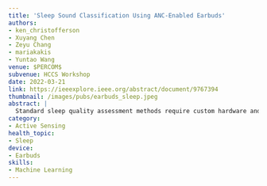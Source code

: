 ```yaml
---
title: 'Sleep Sound Classification Using ANC-Enabled Earbuds'
authors: 
- ken_christofferson
- Xuyang Chen
- Zeyu Chang
- mariakakis
- Yuntao Wang
venue: $PERCOM$
subvenue: HCCS Workshop
date: 2022-03-21
link: https://ieeexplore.ieee.org/abstract/document/9767394
thumbnail: /images/pubs/earbuds_sleep.jpeg
abstract: |
  Standard sleep quality assessment methods require custom hardware and professional observation, limiting the diagnosis of sleep disorders to specialized sleep clinics. In this work, we leverage the internal and external microphones present in active noise-cancelling earbuds to distinguish sounds associated with poor or disordered sleep, thereby enabling athome continuous sleep sound monitoring. The sleep sounds our system is able to recognize include, but are not limited to, snoring, teeth grinding, and restless movement. We analyze the resulting dual-channel audio using a lightweight deep learning model built around a variation of the temporal shift module that has been optimized for audio. The model was designed to have a low memory and computational footprint, making it suitable to be run on a smartphone or the earbuds themselves. We evaluate our approach on a dataset of 8 sound categories generated from 20 participants. We achieve a classification accuracy of 91.0% and an F1-score of 0.845.
category:
- Active Sensing
health_topic:
- Sleep
device:
- Earbuds
skills:
- Machine Learning
---
```


